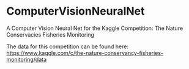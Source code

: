 # ComputerVisionNeuralNet
A Computer Vision Neural Net for the Kaggle Competition: The Nature Conservacies Fisheries Monitoring

The data for this competition can be found here: https://www.kaggle.com/c/the-nature-conservancy-fisheries-monitoring/data
